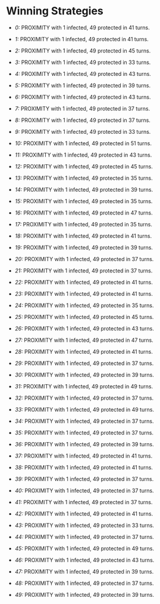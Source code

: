 # Winning Strategies

* _0:_ PROXIMITY with 1 infected, 49 protected in 41 turns.


* _1:_ PROXIMITY with 1 infected, 49 protected in 41 turns.


* _2:_ PROXIMITY with 1 infected, 49 protected in 45 turns.


* _3:_ PROXIMITY with 1 infected, 49 protected in 33 turns.


* _4:_ PROXIMITY with 1 infected, 49 protected in 43 turns.


* _5:_ PROXIMITY with 1 infected, 49 protected in 39 turns.


* _6:_ PROXIMITY with 1 infected, 49 protected in 43 turns.


* _7:_ PROXIMITY with 1 infected, 49 protected in 37 turns.


* _8:_ PROXIMITY with 1 infected, 49 protected in 37 turns.


* _9:_ PROXIMITY with 1 infected, 49 protected in 33 turns.


* _10:_ PROXIMITY with 1 infected, 49 protected in 51 turns.


* _11:_ PROXIMITY with 1 infected, 49 protected in 43 turns.


* _12:_ PROXIMITY with 1 infected, 49 protected in 45 turns.


* _13:_ PROXIMITY with 1 infected, 49 protected in 35 turns.


* _14:_ PROXIMITY with 1 infected, 49 protected in 39 turns.


* _15:_ PROXIMITY with 1 infected, 49 protected in 35 turns.


* _16:_ PROXIMITY with 1 infected, 49 protected in 47 turns.


* _17:_ PROXIMITY with 1 infected, 49 protected in 35 turns.


* _18:_ PROXIMITY with 1 infected, 49 protected in 41 turns.


* _19:_ PROXIMITY with 1 infected, 49 protected in 39 turns.


* _20:_ PROXIMITY with 1 infected, 49 protected in 37 turns.


* _21:_ PROXIMITY with 1 infected, 49 protected in 37 turns.


* _22:_ PROXIMITY with 1 infected, 49 protected in 41 turns.


* _23:_ PROXIMITY with 1 infected, 49 protected in 41 turns.


* _24:_ PROXIMITY with 1 infected, 49 protected in 35 turns.


* _25:_ PROXIMITY with 1 infected, 49 protected in 45 turns.


* _26:_ PROXIMITY with 1 infected, 49 protected in 43 turns.


* _27:_ PROXIMITY with 1 infected, 49 protected in 47 turns.


* _28:_ PROXIMITY with 1 infected, 49 protected in 41 turns.


* _29:_ PROXIMITY with 1 infected, 49 protected in 37 turns.


* _30:_ PROXIMITY with 1 infected, 49 protected in 39 turns.


* _31:_ PROXIMITY with 1 infected, 49 protected in 49 turns.


* _32:_ PROXIMITY with 1 infected, 49 protected in 37 turns.


* _33:_ PROXIMITY with 1 infected, 49 protected in 49 turns.


* _34:_ PROXIMITY with 1 infected, 49 protected in 37 turns.


* _35:_ PROXIMITY with 1 infected, 49 protected in 37 turns.


* _36:_ PROXIMITY with 1 infected, 49 protected in 39 turns.


* _37:_ PROXIMITY with 1 infected, 49 protected in 41 turns.


* _38:_ PROXIMITY with 1 infected, 49 protected in 41 turns.


* _39:_ PROXIMITY with 1 infected, 49 protected in 37 turns.


* _40:_ PROXIMITY with 1 infected, 49 protected in 37 turns.


* _41:_ PROXIMITY with 1 infected, 49 protected in 37 turns.


* _42:_ PROXIMITY with 1 infected, 49 protected in 41 turns.


* _43:_ PROXIMITY with 1 infected, 49 protected in 33 turns.


* _44:_ PROXIMITY with 1 infected, 49 protected in 37 turns.


* _45:_ PROXIMITY with 1 infected, 49 protected in 49 turns.


* _46:_ PROXIMITY with 1 infected, 49 protected in 43 turns.


* _47:_ PROXIMITY with 1 infected, 49 protected in 39 turns.


* _48:_ PROXIMITY with 1 infected, 49 protected in 37 turns.


* _49:_ PROXIMITY with 1 infected, 49 protected in 39 turns.



